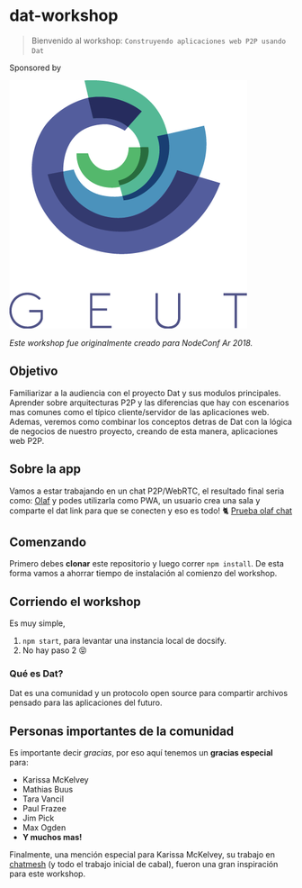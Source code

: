 # dat-workshop
> Bienvenido al workshop: `Construyendo aplicaciones web P2P usando Dat`

Sponsored by

![geut logo](/assets/geut.png)

_Este workshop fue originalmente creado para NodeConf Ar 2018._

## Objetivo

Familiarizar a la audiencia con el proyecto Dat y sus modulos principales. Aprender sobre arquitecturas P2P y las diferencias que hay con escenarios mas comunes como el típico cliente/servidor de las aplicaciones web. Ademas, veremos como combinar los conceptos detras de Dat con la lógica de negocios de nuestro proyecto, creando de esta manera, aplicaciones web P2P.

## Sobre la app
Vamos a estar trabajando en un chat P2P/WebRTC, el resultado final seria como: [Olaf](https://olafchat.netlify.com/)
y podes utilizarla como PWA, un usuario crea una sala y comparte el dat link para que se conecten y eso es todo! :cat2:
[Prueba olaf chat](https://olafchat.netlify.com/)

## Comenzando

Primero debes **clonar** este repositorio y luego correr `npm install`. De esta forma vamos a ahorrar tiempo de instalación al comienzo del workshop.

## Corriendo el workshop

Es muy simple,

1. `npm start`, para levantar una instancia local de docsify.
2. No hay paso 2 :stuck_out_tongue_closed_eyes:

### Qué es Dat?

Dat es una comunidad y un protocolo open source para compartir archivos pensado para las aplicaciones del futuro.

## Personas importantes de la comunidad

Es importante decir _gracias_, por eso aquí tenemos un **gracias especial** para:

- Karissa McKelvey
- Mathias Buus
- Tara Vancil
- Paul Frazee
- Jim Pick
- Max Ogden
- **Y muchos mas!**

Finalmente, una mención especial para Karissa McKelvey, su trabajo en [chatmesh](https://github.com/karissa/chatmesh-db) (y todo el trabajo inicial de cabal), fueron una gran inspiración para este workshop.


